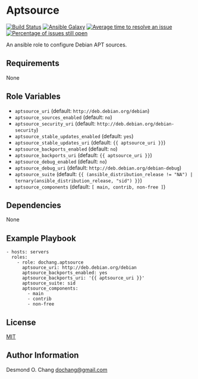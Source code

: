 Aptsource
=========

[![Build Status](https://travis-ci.org/dochang/ansible-role-aptsource.svg?branch=master)](https://travis-ci.org/dochang/ansible-role-aptsource)
[![Ansible Galaxy](https://img.shields.io/badge/galaxy-dochang.aptsource-blue.svg)](https://galaxy.ansible.com/dochang/aptsource/)
[![Average time to resolve an issue](http://isitmaintained.com/badge/resolution/dochang/ansible-role-aptsource.svg)](http://isitmaintained.com/project/dochang/ansible-role-aptsource "Average time to resolve an issue")
[![Percentage of issues still open](http://isitmaintained.com/badge/open/dochang/ansible-role-aptsource.svg)](http://isitmaintained.com/project/dochang/ansible-role-aptsource "Percentage of issues still open")

An ansible role to configure Debian APT sources.

Requirements
------------

None

Role Variables
--------------

  - `aptsource_uri` (default: `http://deb.debian.org/debian`)
  - `aptsource_sources_enabled` (default: `no`)
  - `aptsource_security_uri` (default: `http://deb.debian.org/debian-security`)
  - `aptsource_stable_updates_enabled` (default: `yes`)
  - `aptsource_stable_updates_uri` (default: `{{ aptsource_uri }}`)
  - `aptsource_backports_enabled` (default: `no`)
  - `aptsource_backports_uri` (default: `{{ aptsource_uri }}`)
  - `aptsource_debug_enabled` (default: `no`)
  - `aptsource_debug_uri` (default: `http://deb.debian.org/debian-debug`)
  - `aptsource_suite` (default: `{{ (ansible_distribution_release != "NA") | ternary(ansible_distribution_release, "sid") }}`)
  - `aptsource_components` (default: `[ main, contrib, non-free ]`)

Dependencies
------------

None

Example Playbook
----------------

    - hosts: servers
      roles:
        - role: dochang.aptsource
          aptsource_uri: http://deb.debian.org/debian
          aptsource_backports_enabled: yes
          aptsource_backports_uri: '{{ aptsource_uri }}'
          aptsource_suite: sid
          aptsource_components:
            - main
            - contrib
            - non-free

License
-------

[MIT](https://dochang.mit-license.org/)

Author Information
------------------

Desmond O. Chang <dochang@gmail.com>

